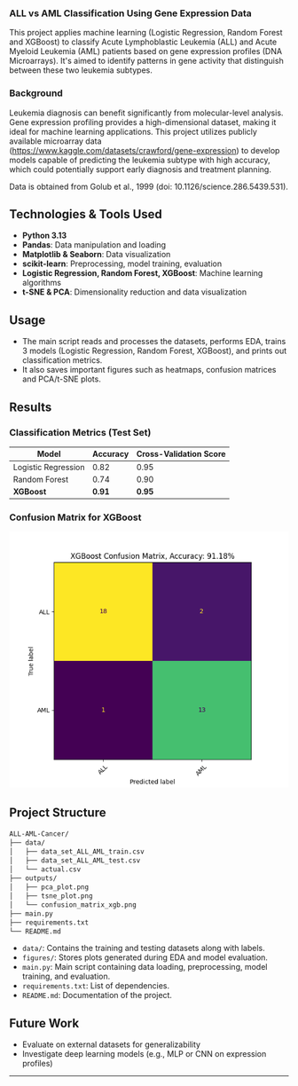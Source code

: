 ### ALL vs AML Classification Using Gene Expression Data

This project applies machine learning (Logistic Regression, Random Forest and XGBoost) to classify Acute Lymphoblastic Leukemia (ALL) and Acute Myeloid Leukemia (AML) patients based on gene expression profiles (DNA Microarrays). 
It's aimed to identify patterns in gene activity that distinguish between these two leukemia subtypes.

### Background

Leukemia diagnosis can benefit significantly from molecular-level analysis. Gene expression profiling provides a high-dimensional dataset, making it ideal for machine learning applications. 
This project utilizes publicly available microarray data (https://www.kaggle.com/datasets/crawford/gene-expression) to develop models capable of predicting the leukemia subtype with high accuracy, which could potentially support early diagnosis and treatment planning.

Data is obtained from Golub et al., 1999 (doi: 10.1126/science.286.5439.531).

## Technologies & Tools Used
- **Python 3.13**
- **Pandas**: Data manipulation and loading
- **Matplotlib & Seaborn**: Data visualization
- **scikit-learn**: Preprocessing, model training, evaluation
- **Logistic Regression, Random Forest, XGBoost**: Machine learning algorithms
- **t-SNE & PCA**: Dimensionality reduction and data visualization


## Usage
- The main script reads and processes the datasets, performs EDA, trains 3 models (Logistic Regression, Random Forest, XGBoost), and prints out classification metrics.
- It also saves important figures such as heatmaps, confusion matrices and PCA/t-SNE plots.

## Results
### Classification Metrics (Test Set)
| Model               | Accuracy   | Cross-Validation Score |
|---------------------|------------|-------------------------|
| Logistic Regression | 0.82       | 0.95                    |
| Random Forest       | 0.74       | 0.90                    |
| __XGBoost__         | __0.91__   | __0.95__                    |

### Confusion Matrix for XGBoost
![Confusion Matrix](figures/confusion_matrix_xgb.png)

## Project Structure
```
ALL-AML-Cancer/
├── data/
│   ├── data_set_ALL_AML_train.csv
│   ├── data_set_ALL_AML_test.csv
│   └── actual.csv
├── outputs/
│   ├── pca_plot.png
│   ├── tsne_plot.png
│   └── confusion_matrix_xgb.png
├── main.py
├── requirements.txt
└── README.md
```
- `data/`: Contains the training and testing datasets along with labels.
- `figures/`: Stores plots generated during EDA and model evaluation.
- `main.py`: Main script containing data loading, preprocessing, model training, and evaluation.
- `requirements.txt`: List of dependencies.
- `README.md`: Documentation of the project.

## Future Work
- Evaluate on external datasets for generalizability
- Investigate deep learning models (e.g., MLP or CNN on expression profiles)

---
